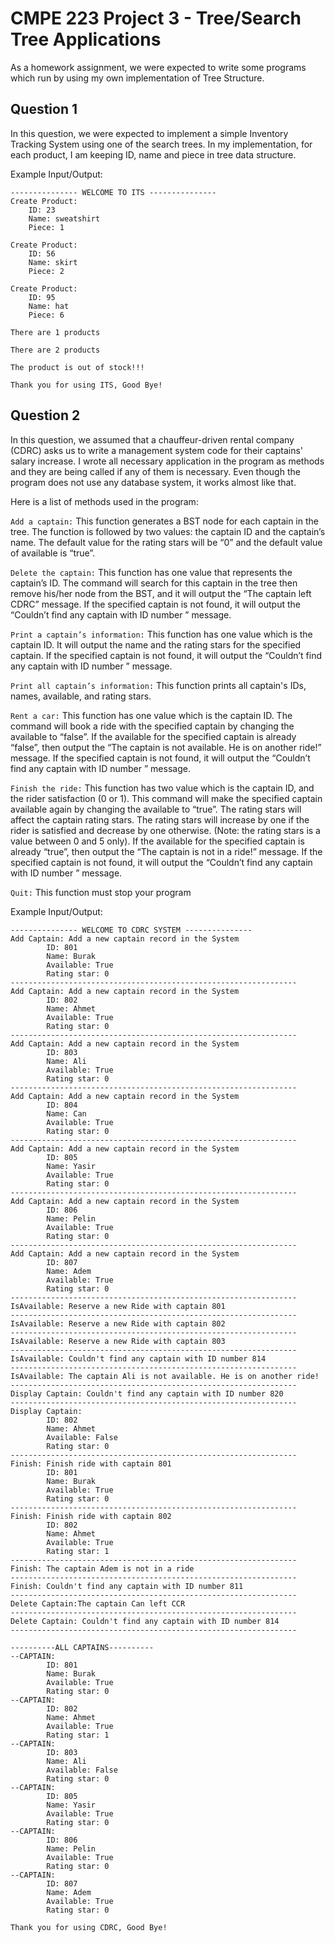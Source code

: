 # CMPE 223 Project 3 - Tree/Search Tree Applications
As a homework assignment, we were expected to write some programs which run by using my own implementation of Tree Structure.

## Question 1

In this question, we were expected to implement a simple Inventory Tracking System using one of the search trees. In my implementation, for each product, I am keeping ID, name and piece in tree data structure.

Example Input/Output:

    --------------- WELCOME TO ITS ---------------
    Create Product:
        ID: 23
        Name: sweatshirt
        Piece: 1
        
    Create Product:
        ID: 56
        Name: skirt
        Piece: 2
        
    Create Product:
        ID: 95
        Name: hat
        Piece: 6
        
    There are 1 products
    
    There are 2 products
    
    The product is out of stock!!!
    
    Thank you for using ITS, Good Bye!

## Question 2

In this question, we assumed that a chauffeur-driven rental company (CDRC) asks us to write a management system code for their captains' salary increase. I wrote all necessary application in the program as methods and they are being called if any of them is necessary. Even though the program does not use any database system, it works almost like that.

Here is a list of methods used in the program:

`Add a captain:` This function generates a BST node for each captain in the tree. The function is followed by two values: the captain ID and the captain’s name. The default value for the rating stars will be “0” and the default value of available is “true”.

`Delete the captain:` This function has one value that represents the captain’s ID. The command will search for this captain in the tree then remove his/her node from the BST, and it will output the “The captain left CDRC” message. If the specified captain is not found, it will output the “Couldn’t find any captain with ID number ” message.

`Print a captain’s information:` This function has one value which is the captain ID. It will output the name and the rating stars for the specified captain. If the specified captain is not found, it will output the “Couldn’t find any captain with ID number ” message.

`Print all captain’s information:` This function prints all captain's IDs, names, available, and rating stars.

`Rent a car:` This function has one value which is the captain ID. The command will book a ride with the specified captain by changing the available to “false”. If the available for the specified captain is already “false”, then output the “The captain is not available. He is on another ride!” message. If the specified captain is not found, it will output the “Couldn’t find any captain with ID number ” message.

`Finish the ride:` This function has two value which is the captain ID, and the rider satisfaction (0 or 1). This command will make the specified captain available again by changing the available to “true”. The rating stars will affect the captain rating stars. The rating stars will increase by one if the rider is satisfied and decrease by one otherwise. (Note: the rating stars is a value between 0 and 5 only). If the available for the specified captain is already “true”, then output the “The captain is not in a ride!” message. If the specified captain is not found, it will output the “Couldn’t find any captain with ID number ” message.

`Quit:` This function must stop your program

Example Input/Output:

    --------------- WELCOME TO CDRC SYSTEM ---------------
    Add Captain: Add a new captain record in the System
            ID: 801
            Name: Burak
            Available: True
            Rating star: 0
    ----------------------------------------------------------------
    Add Captain: Add a new captain record in the System
            ID: 802
            Name: Ahmet
            Available: True
            Rating star: 0
    ----------------------------------------------------------------
    Add Captain: Add a new captain record in the System
            ID: 803
            Name: Ali
            Available: True
            Rating star: 0
    ----------------------------------------------------------------
    Add Captain: Add a new captain record in the System
            ID: 804
            Name: Can
            Available: True
            Rating star: 0
    ----------------------------------------------------------------
    Add Captain: Add a new captain record in the System
            ID: 805
            Name: Yasir
            Available: True
            Rating star: 0
    ----------------------------------------------------------------
    Add Captain: Add a new captain record in the System
            ID: 806
            Name: Pelin
            Available: True
            Rating star: 0
    ----------------------------------------------------------------
    Add Captain: Add a new captain record in the System
            ID: 807
            Name: Adem
            Available: True
            Rating star: 0
    ----------------------------------------------------------------
    IsAvailable: Reserve a new Ride with captain 801
    ----------------------------------------------------------------
    IsAvailable: Reserve a new Ride with captain 802
    ----------------------------------------------------------------
    IsAvailable: Reserve a new Ride with captain 803
    ----------------------------------------------------------------
    IsAvailable: Couldn't find any captain with ID number 814
    ----------------------------------------------------------------
    IsAvailable: The captain Ali is not available. He is on another ride!
    ----------------------------------------------------------------
    Display Captain: Couldn't find any captain with ID number 820
    ----------------------------------------------------------------
    Display Captain:
            ID: 802
            Name: Ahmet
            Available: False
            Rating star: 0
    ----------------------------------------------------------------
    Finish: Finish ride with captain 801
            ID: 801
            Name: Burak
            Available: True
            Rating star: 0
    ----------------------------------------------------------------
    Finish: Finish ride with captain 802
            ID: 802
            Name: Ahmet
            Available: True
            Rating star: 1
    ----------------------------------------------------------------
    Finish: The captain Adem is not in a ride
    ----------------------------------------------------------------
    Finish: Couldn't find any captain with ID number 811
    ----------------------------------------------------------------
    Delete Captain:The captain Can left CCR
    ----------------------------------------------------------------
    Delete Captain: Couldn't find any captain with ID number 814
    ----------------------------------------------------------------
    
    ----------ALL CAPTAINS----------
    --CAPTAIN:
            ID: 801
            Name: Burak
            Available: True
            Rating star: 0
    --CAPTAIN:
            ID: 802
            Name: Ahmet
            Available: True
            Rating star: 1
    --CAPTAIN:
            ID: 803
            Name: Ali
            Available: False
            Rating star: 0
    --CAPTAIN:
            ID: 805
            Name: Yasir
            Available: True
            Rating star: 0
    --CAPTAIN:
            ID: 806
            Name: Pelin
            Available: True
            Rating star: 0
    --CAPTAIN:
            ID: 807
            Name: Adem
            Available: True
            Rating star: 0
    
    Thank you for using CDRC, Good Bye!
